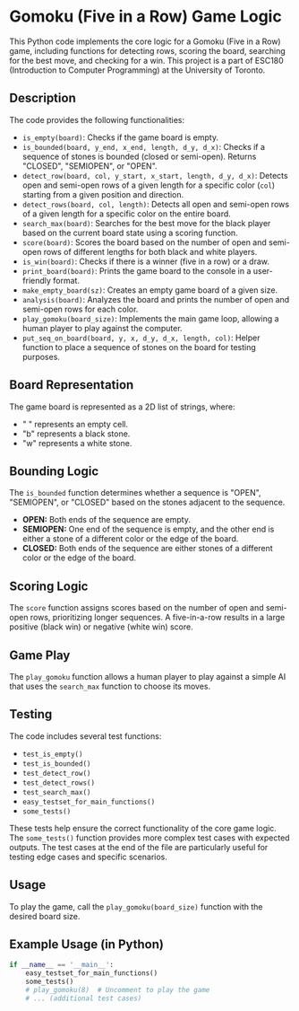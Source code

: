 # Gomoku (Five in a Row) Game Logic

This Python code implements the core logic for a Gomoku (Five in a Row) game, including functions for detecting rows, scoring the board, searching for the best move, and checking for a win. This project is a part of ESC180 (Introduction to Computer Programming) at the University of Toronto.

## Description

The code provides the following functionalities:

*   `is_empty(board)`: Checks if the game board is empty.
*   `is_bounded(board, y_end, x_end, length, d_y, d_x)`: Checks if a sequence of stones is bounded (closed or semi-open). Returns "CLOSED", "SEMIOPEN", or "OPEN".
*   `detect_row(board, col, y_start, x_start, length, d_y, d_x)`: Detects open and semi-open rows of a given length for a specific color (`col`) starting from a given position and direction.
*   `detect_rows(board, col, length)`: Detects all open and semi-open rows of a given length for a specific color on the entire board.
*   `search_max(board)`: Searches for the best move for the black player based on the current board state using a scoring function.
*   `score(board)`: Scores the board based on the number of open and semi-open rows of different lengths for both black and white players.
*   `is_win(board)`: Checks if there is a winner (five in a row) or a draw.
*   `print_board(board)`: Prints the game board to the console in a user-friendly format.
*   `make_empty_board(sz)`: Creates an empty game board of a given size.
*   `analysis(board)`: Analyzes the board and prints the number of open and semi-open rows for each color.
*   `play_gomoku(board_size)`: Implements the main game loop, allowing a human player to play against the computer.
*   `put_seq_on_board(board, y, x, d_y, d_x, length, col)`: Helper function to place a sequence of stones on the board for testing purposes.

## Board Representation

The game board is represented as a 2D list of strings, where:

*   " " represents an empty cell.
*   "b" represents a black stone.
*   "w" represents a white stone.

## Bounding Logic

The `is_bounded` function determines whether a sequence is "OPEN", "SEMIOPEN", or "CLOSED" based on the stones adjacent to the sequence.

*   **OPEN:** Both ends of the sequence are empty.
*   **SEMIOPEN:** One end of the sequence is empty, and the other end is either a stone of a different color or the edge of the board.
*   **CLOSED:** Both ends of the sequence are either stones of a different color or the edge of the board.

## Scoring Logic

The `score` function assigns scores based on the number of open and semi-open rows, prioritizing longer sequences. A five-in-a-row results in a large positive (black win) or negative (white win) score.

## Game Play

The `play_gomoku` function allows a human player to play against a simple AI that uses the `search_max` function to choose its moves.

## Testing

The code includes several test functions:

*   `test_is_empty()`
*   `test_is_bounded()`
*   `test_detect_row()`
*   `test_detect_rows()`
*   `test_search_max()`
*   `easy_testset_for_main_functions()`
*   `some_tests()`

These tests help ensure the correct functionality of the core game logic. The `some_tests()` function provides more complex test cases with expected outputs. The test cases at the end of the file are particularly useful for testing edge cases and specific scenarios.

## Usage

To play the game, call the `play_gomoku(board_size)` function with the desired board size.

## Example Usage (in Python)

```python
if __name__ == '__main__':
    easy_testset_for_main_functions()
    some_tests()
    # play_gomoku(8)  # Uncomment to play the game
    # ... (additional test cases)
